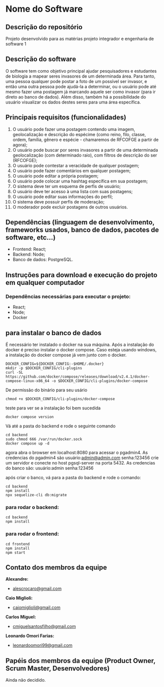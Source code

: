 # Nome do Software

## Descrição do repositório
Projeto desenvolvido para as matérias projeto integrador e engenharia de software 1

## Descrição do software
O software tem como objetivo principal ajudar pesquisadores e estudantes de biologia a mapear seres invasores de um determinada área. Para tanto, uma pessoa qualquer pode postar a foto de um possível ser invasor, e então uma outra pessoa pode ajudá-la a determinar, ou o usuário pode até mesmo fazer uma postagem já marcando aquele ser como invasor (para ir direto ao banco de dados). Além disso, também há a possibilidade do usuário visualizar os dados destes seres para uma área específica.


## Principais requisitos (funcionalidades)
1. O usuário pode fazer uma postagem contendo uma imagem, geolocalização e descrição do espécime (como reino, filo, classe, ordem, família, gênero e espécie - chamaremos de RFCOFGE a partir de agora);
2. O usuário pode buscar por seres invasores a partir de uma determinada geolocalização (com determinado raio), com filtros de descrição do ser (RFCOFGE);
3. O usuário pode contestar a veracidade de qualquer postagem;
4. O usuário pode fazer comentários em qualquer postagem;
5. O usuário pode editar a própria postagem;
6. O usuário pode colocar uma hashtag específica em sua postagem; 
7. O sistema deve ter um esquema de perfis de usuário;
8. O usuário deve ter acesso à uma lista com suas postagens;
9. O usuário pode editar suas informações do perfil;
10. O sistema deve possuir perfis de moderação;
11. O moderador pode excluir postagens de outros usuários.


## Dependências (linguagem de desenvolvimento, frameworks usados, banco de dados, pacotes de software, etc...)
- Frontend: React;
- Backend: Node;
- Banco de dados: PostgreSQL.


## Instruções para download e execução do projeto em qualquer computador
### Dependências necessárias para executar o projeto:
- React;
- Node;
- Docker

## para instalar o banco de dados

É necessário ter instalado o docker na sua máquina. Após a instalação do docker é preciso instalar o docker compose. Caso esteja usando windows, a instalação do docker compose já vem junto com o docker.

```
DOCKER_CONFIG=${DOCKER_CONFIG:-$HOME/.docker}
mkdir -p $DOCKER_CONFIG/cli-plugins
curl -SL https://github.com/docker/compose/releases/download/v2.4.1/docker-compose-linux-x86_64 -o $DOCKER_CONFIG/cli-plugins/docker-compose
```
De permissão do binário para seu usário
```
chmod +x $DOCKER_CONFIG/cli-plugins/docker-compose
```
teste para ver se a instalação foi bem sucedida
```
docker compose version
```
Vá até a pasta do backend e rode o seguinte comando
```
cd backend
sudo chmod 666 /var/run/docker.sock
docker compose up -d
```

agora abra o browser em localhost:8080 para acessar o pgadmin4. As credencias do pgadmin4 são
usuário:admin@admin.com
senha:123456
crie um servidor e conecte no host pgsql-server na porta 5432. As credencias do banco são:
usuário:admin 
senha:123456

após criar o banco, vá para a pasta do backend e rode o comando:

```
cd backend
npm install
npx sequelize-cli db:migrate
```

### para rodar o backend:

```
cd backend
npm install
```

### para rodar o frontend:
```
cd frontend
npm install
npm start
```

## Contato dos membros da equipe
**Alexandre:**
  - alescrocaro@gmail.com
  
**Caio Miglioli:**
  - caiomiglioli@gmail.com

 **Carlos Miguel:**
  - cmiguelsantosfilho@gmail.com

 **Leonardo Omori Farias:**
  - leonardoomori99@gmail.com


## Papéis dos membros da equipe (Product Owner, Scrum Master, Desenvolvedores)
Ainda não decidido.
